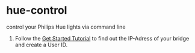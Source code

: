 # hue-control
control your Philips Hue lights via command line

1. Follow the [Get Started Tutorial](https://developers.meethue.com/develop/get-started-2/) to find out the IP-Adress of your bridge and create a User ID.
